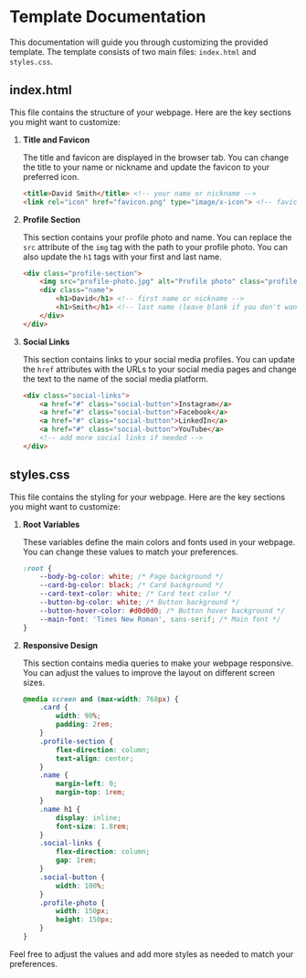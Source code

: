 # Template Documentation

This documentation will guide you through customizing the provided template. The template consists of two main files: `index.html` and `styles.css`.

## index.html

This file contains the structure of your webpage. Here are the key sections you might want to customize:

1. **Title and Favicon**

    The title and favicon are displayed in the browser tab. You can change the title to your name or nickname and update the favicon to your preferred icon.

    ```html
    <title>David Smith</title> <!-- your name or nickname -->
    <link rel="icon" href="favicon.png" type="image/x-icon"> <!-- favicon -->
    ```

2. **Profile Section**

    This section contains your profile photo and name. You can replace the `src` attribute of the `img` tag with the path to your profile photo. You can also update the `h1` tags with your first and last name.

    ```html
    <div class="profile-section">
        <img src="profile-photo.jpg" alt="Profile photo" class="profile-photo"> <!-- profile photo -->
        <div class="name">
            <h1>David</h1> <!-- first name or nickname -->
            <h1>Smith</h1> <!-- last name (leave blank if you don't want to provide it) -->
        </div>
    </div>
    ```

3. **Social Links**

    This section contains links to your social media profiles. You can update the `href` attributes with the URLs to your social media pages and change the text to the name of the social media platform.

    ```html
    <div class="social-links">
        <a href="#" class="social-button">Instagram</a>
        <a href="#" class="social-button">Facebook</a>
        <a href="#" class="social-button">LinkedIn</a>
        <a href="#" class="social-button">YouTube</a>
        <!-- add more social links if needed -->
    </div>
    ```

## styles.css

This file contains the styling for your webpage. Here are the key sections you might want to customize:

1. **Root Variables**

    These variables define the main colors and fonts used in your webpage. You can change these values to match your preferences.

    ```css
    :root {
        --body-bg-color: white; /* Page background */
        --card-bg-color: black; /* Card background */
        --card-text-color: white; /* Card text color */
        --button-bg-color: white; /* Button background */
        --button-hover-color: #d0d0d0; /* Button hover background */
        --main-font: 'Times New Roman', sans-serif; /* Main font */
    }
    ```

2. **Responsive Design**

    This section contains media queries to make your webpage responsive. You can adjust the values to improve the layout on different screen sizes.

    ```css
    @media screen and (max-width: 768px) {
        .card {
            width: 90%;
            padding: 2rem;
        }
        .profile-section {
            flex-direction: column;
            text-align: center;
        }
        .name {
            margin-left: 0;
            margin-top: 1rem;
        }
        .name h1 {
            display: inline;
            font-size: 1.8rem;
        }
        .social-links {
            flex-direction: column;
            gap: 1rem;
        }
        .social-button {
            width: 100%;
        }
        .profile-photo {
            width: 150px;
            height: 150px;
        }
    }
    ```

Feel free to adjust the values and add more styles as needed to match your preferences.
